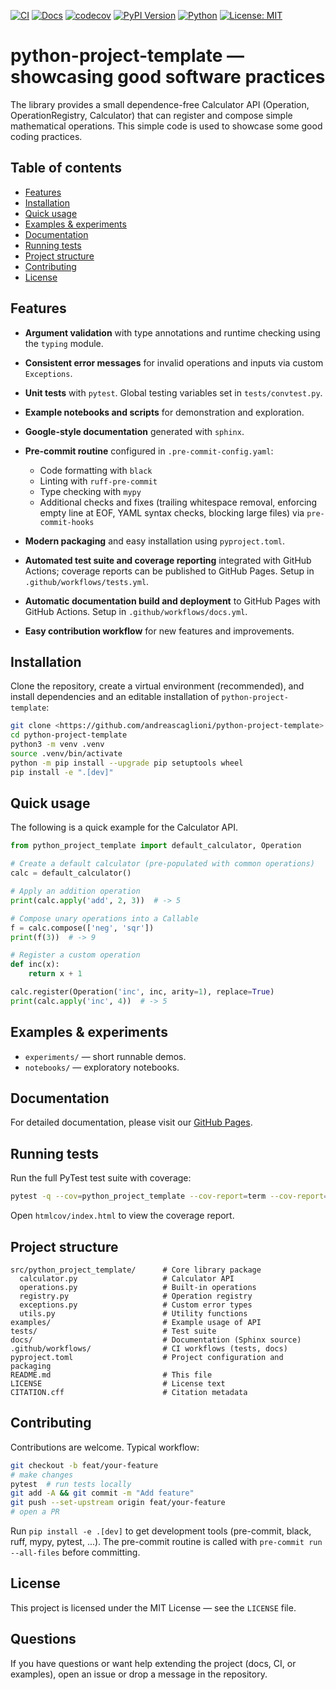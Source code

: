 [![CI](https://github.com/andreascaglioni/python-project-template/actions/workflows/tests.yml/badge.svg)](https://github.com/andreascaglioni/python-project-template/actions/workflows/tests.yml)
[![Docs](https://github.com/andreascaglioni/python-project-template/actions/workflows/docs.yml/badge.svg)](https://github.com/andreascaglioni/python-project-template/actions/workflows/docs.yml)
[![codecov](https://codecov.io/gh/andreascaglioni/python-project-template/branch/main/graph/badge.svg)](https://codecov.io/gh/andreascaglioni/python-project-template)
[![PyPI Version](https://img.shields.io/pypi/v/python-project-template.svg)](https://pypi.org/project/python-project-template/)
[![Python](https://img.shields.io/badge/python-3.8%2B-blue.svg)](https://www.python.org/)
[![License: MIT](https://img.shields.io/badge/License-MIT-yellow.svg)](LICENSE)



# python-project-template — showcasing good software practices
The library provides a small dependence-free Calculator API (Operation, OperationRegistry, Calculator) that can register and compose simple mathematical operations.
This simple code is used to showcase some good coding practices.

## Table of contents
- [Features](#features)
- [Installation](#installation)
- [Quick usage](#quick-usage)
- [Examples & experiments](#examples--experiments)
- [Documentation](#documentation)
- [Running tests](#running-tests)
- [Project structure](#project-structure)
- [Contributing](#contributing)
- [License](#license)

## Features

- **Argument validation** with type annotations and runtime checking using the ``typing`` module.
- **Consistent error messages** for invalid operations and inputs via custom ``Exceptions``.
- **Unit tests** with ``pytest``. Global testing variables set in `tests/convtest.py`.
- **Example notebooks and scripts** for demonstration and exploration.
- **Google-style documentation** generated with ``sphinx``.
- **Pre-commit routine** configured in `.pre-commit-config.yaml`:

  - Code formatting with ``black``
  - Linting with ``ruff-pre-commit``
  - Type checking with ``mypy``
  - Additional checks and fixes (trailing whitespace removal, enforcing empty line at EOF, YAML syntax checks, blocking large files) via ``pre-commit-hooks``

- **Modern packaging** and easy installation using `pyproject.toml`.
- **Automated test suite and coverage reporting** integrated with GitHub Actions; coverage reports can be published to GitHub Pages. Setup in `.github/workflows/tests.yml`.
- **Automatic documentation build and deployment** to GitHub Pages with GitHub Actions. Setup in `.github/workflows/docs.yml`.
- **Easy contribution workflow** for new features and improvements.

## Installation

Clone the repository, create a virtual environment (recommended), and install dependencies and an editable installation of `python-project-template`:

```bash
git clone <https://github.com/andreascaglioni/python-project-template>
cd python-project-template
python3 -m venv .venv
source .venv/bin/activate
python -m pip install --upgrade pip setuptools wheel
pip install -e ".[dev]"
```

## Quick usage

The following is a quick example for the Calculator API.

```python
from python_project_template import default_calculator, Operation

# Create a default calculator (pre-populated with common operations)
calc = default_calculator()

# Apply an addition operation
print(calc.apply('add', 2, 3))  # -> 5

# Compose unary operations into a Callable
f = calc.compose(['neg', 'sqr'])
print(f(3))  # -> 9

# Register a custom operation
def inc(x):
    return x + 1

calc.register(Operation('inc', inc, arity=1), replace=True)
print(calc.apply('inc', 4))  # -> 5
```

## Examples & experiments

- `experiments/` — short runnable demos.
- `notebooks/` — exploratory notebooks.

## Documentation

For detailed documentation, please visit our [GitHub Pages](https://andreascaglioni.github.io/your-repo-name/).

## Running tests

Run the full PyTest test suite with coverage:

```bash
pytest -q --cov=python_project_template --cov-report=term --cov-report=html
```

Open `htmlcov/index.html` to view the coverage report.

## Project structure

```
src/python_project_template/      # Core library package
  calculator.py                   # Calculator API
  operations.py                   # Built-in operations
  registry.py                     # Operation registry
  exceptions.py                   # Custom error types
  utils.py                        # Utility functions
examples/                         # Example usage of API
tests/                            # Test suite
docs/                             # Documentation (Sphinx source)
.github/workflows/                # CI workflows (tests, docs)
pyproject.toml                    # Project configuration and packaging
README.md                         # This file
LICENSE                           # License text
CITATION.cff                      # Citation metadata
```

## Contributing

Contributions are welcome. Typical workflow:

```bash
git checkout -b feat/your-feature
# make changes
pytest  # run tests locally
git add -A && git commit -m "Add feature"
git push --set-upstream origin feat/your-feature
# open a PR
```

Run `pip install -e .[dev]` to get development tools (pre-commit, black, ruff, mypy, pytest, ...).
The pre-commit routine is called with `pre-commit run --all-files` before committing.

## License

This project is licensed under the MIT License — see the `LICENSE` file.

## Questions

If you have questions or want help extending the project (docs, CI, or examples), open an issue or drop a message in the repository.
